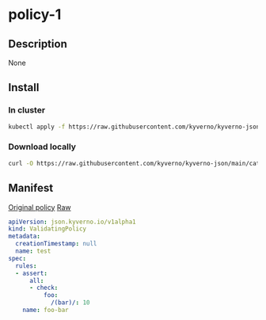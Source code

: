 
# policy-1

## Description

None

## Install

### In cluster

```bash
kubectl apply -f https://raw.githubusercontent.com/kyverno/kyverno-json/main/catalog/ecs/policy-1.yaml
```

### Download locally

```bash
curl -O https://raw.githubusercontent.com/kyverno/kyverno-json/main/catalog/ecs/policy-1.yaml
```

## Manifest

[Original policy](https://github.com/kyverno/kyverno-json/blob/main/catalog/ecs/policy-1.yaml)
[Raw](https://raw.githubusercontent.com/kyverno/kyverno-json/main/catalog/ecs/policy-1.yaml)

```yaml
apiVersion: json.kyverno.io/v1alpha1
kind: ValidatingPolicy
metadata:
  creationTimestamp: null
  name: test
spec:
  rules:
  - assert:
      all:
      - check:
          foo:
            /(bar)/: 10
    name: foo-bar
```
